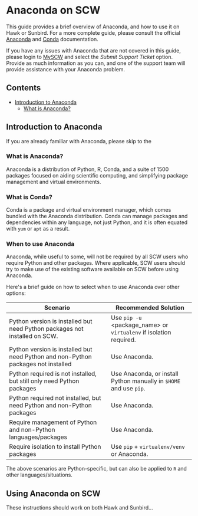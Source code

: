 # Anaconda on SCW

This guide provides a brief overview of Anaconda, and how to use it on Hawk or Sunbird. For a more complete guide, please consult the official [Anaconda](https://docs.anaconda.com/) and [Conda](https://conda.io/projects/conda/en/latest/user-guide/index.html) documentation.

If you have any issues with Anaconda that are not covered in this guide, please login to [MySCW](https://scw.bangor.ac.uk/en/) and select the *Submit Support Ticket* option.  Provide as much information as you can, and one of the support team will provide assistance with your Anaconda problem.

## Contents
  - [Introduction to Anaconda](#introduction-to-anaconda)
    - [What is Anaconda?](#what-is-anaconda)

## Introduction to Anaconda

If you are already familiar with Anaconda, please skip to the

### What is Anaconda?

Anaconda is a distribution of Python, R, Conda, and a suite of 1500 packages focused on aiding scientific computing, and simplifying package management and virtual environments.

### What is Conda?

Conda is a package and virtual environment manager, which comes bundled with the Anaconda distribution.  Conda can manage packages and dependencies within any language, not just Python, and it is often equated with `yum` or `apt` as a result.

### When to use Anaconda

Anaconda, while useful to some, will not be required by all SCW users who require Python and other packages.  Where applicable, SCW users should try to make use of the existing software available on SCW before using Anaconda.

Here's a brief guide on how to select when to use Anaconda over other options:

| Scenario | Recommended Solution |
| -------- | -------------------- |
| Python version is installed but need Python packages not installed on SCW. | Use `pip -u` <package_name> or `virtualenv` if isolation required. |
| Python version is installed but need Python and non-Python packages not installed | Use Anaconda. |
| Python required is not installed, but still only need Python packages | Use Anaconda, or install Python manually in `$HOME` and use `pip`. |
| Python required not installed, but need Python and non-Python packages | Use Anaconda. |
| Require management of Python and non-Python languages/packages | Use Anaconda. |
| Require isolation to install Python packages | Use `pip` + `virtualenv/venv` or Anaconda. |

The above scenarios are Python-specific, but can also be applied to `R` and other languages/situations.

## Using Anaconda on SCW

These instructions should work on both Hawk and Sunbird...

###

##
###

##
###
